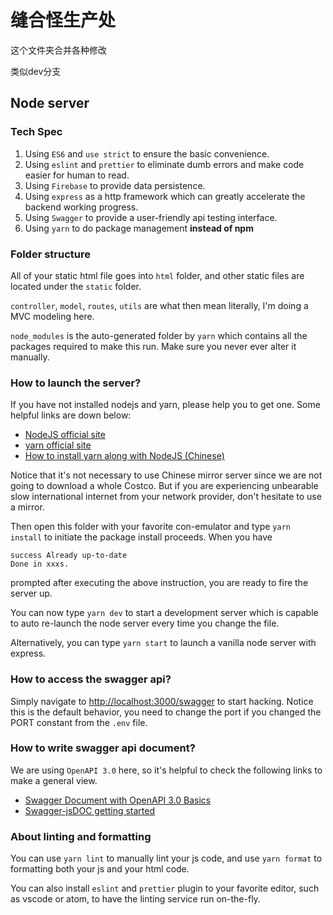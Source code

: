 # 缝合怪生产处

这个文件夹合并各种修改

类似dev分支

## Node server

### Tech Spec

1. Using `ES6` and `use strict` to ensure the basic convenience.
2. Using `eslint` and `prettier` to eliminate dumb errors and make code easier for human to read.
3. Using `Firebase` to provide data persistence.
4. Using `express` as a http framework which can greatly accelerate the backend working progress.
5. Using `Swagger` to provide a user-friendly api testing interface.
6. Using `yarn` to do package management **instead of npm**

### Folder structure

All of your static html file goes into `html` folder, and other static files are located under the `static` folder.

`controller`, `model`, `routes`, `utils` are what then mean literally, I'm doing a MVC modeling here.

`node_modules` is the auto-generated folder by `yarn` which contains all the packages required to make this run. Make sure you never ever alter it manually.

### How to launch the server?

If you have not installed nodejs and yarn, please help you to get one. Some helpful links are down below:

- [NodeJS official site](https://nodejs.dev/)
- [yarn official site](https://yarnpkg.com/)
- [How to install yarn along with NodeJS (Chinese)](https://zhuanlan.zhihu.com/p/304386068)

Notice that it's not necessary to use Chinese mirror server since we are not going to download a whole Costco. But if you are experiencing unbearable slow international internet from your network provider, don't hesitate to use a mirror.

Then open this folder with your favorite con-emulator and type `yarn install` to initiate the package install proceeds.
When you have

```text
success Already up-to-date
Done in xxxs.
```

prompted after executing the above instruction, you are ready to fire the server up.

You can now type `yarn dev` to start a development server which is capable to auto re-launch the node server every time you change the file.

Alternatively, you can type `yarn start` to launch a vanilla node server with express.

### How to access the swagger api?

Simply navigate to [http://localhost:3000/swagger](http://localhost:3000/swagger) to start hacking.
Notice this is the default behavior, you need to change the port if you changed the PORT constant from the `.env` file.

### How to write swagger api document?

We are using `OpenAPI 3.0` here, so it's helpful to check the following links to make a general view.

- [Swagger Document with OpenAPI 3.0 Basics](https://swagger.io/docs/specification/basic-structure/)
- [Swagger-jsDOC getting started](https://github.com/Surnet/swagger-jsdoc/blob/master/docs/GETTING-STARTED.md)

### About linting and formatting

You can use `yarn lint` to manually lint your js code, and use `yarn format` to formatting both your js and your html code.

You can also install `eslint` and `prettier` plugin to your favorite editor, such as vscode or atom, to have the linting service run on-the-fly.
